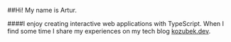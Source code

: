 ##Hi! My name is Artur.

####I enjoy creating interactive web applications with TypeScript. When I find some time I share my experiences on my tech blog [kozubek.dev](https://www.kozubek.dev/).

<!--
**archiewald/archiewald** is a ✨ _special_ ✨ repository because its `README.md` (this file) appears on your GitHub profile.

Here are some ideas to get you started:

- 🔭 I’m currently working on ...
- 🌱 I’m currently learning ...
- 👯 I’m looking to collaborate on ...
- 🤔 I’m looking for help with ...
- 💬 Ask me about ...
- 📫 How to reach me: ...
- 😄 Pronouns: ...
- ⚡ Fun fact: ...
-->
